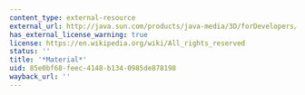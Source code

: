 ```yaml
---
content_type: external-resource
external_url: http://java.sun.com/products/java-media/3D/forDevelopers/J3D_1_2_API/j3dapi/javax/media/j3d/Material.html
has_external_license_warning: true
license: https://en.wikipedia.org/wiki/All_rights_reserved
status: ''
title: '*Material*'
uid: 85e0bf68-feec-4148-b134-0985de878198
wayback_url: ''
---
```

